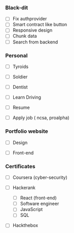 
### Black-dit

- [ ] Fix authprovider
- [ ] Smart contract like button
- [ ] Responsive design
- [ ] Chunk data
- [ ] Search from backend

### Personal

- [ ] Tyroids
- [ ] Soldier
- [ ] Dentist
- [ ] Learn Driving
- [ ] Resume
- [ ] Apply job ( ncsa, proalpha)


### Portfolio website

- [ ] Design
- [ ] Front-end


### Certificates

- [ ] Coursera (cyber-security)
- [ ] Hackerank
	- [ ] React (front-end)
	- [ ] Software engineer
	- [ ] JavaScript
	- [ ] SQL
		
- [ ] Hackthebox

    


